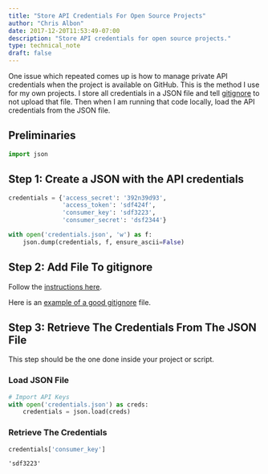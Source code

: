 ```yaml
---
title: "Store API Credentials For Open Source Projects"
author: "Chris Albon"
date: 2017-12-20T11:53:49-07:00
description: "Store API credentials for open source projects."
type: technical_note
draft: false
---
```

One issue which repeated comes up is how to manage private API credentials when the project is available on GitHub. This is the method I use for my own projects. I store all credentials in a JSON file and tell [gitignore](https://git-scm.com/docs/gitignore) to not upload that file. Then when I am running that code locally, load the API credentials from the JSON file.

## Preliminaries


```python
import json
```

## Step 1: Create a JSON with the API credentials


```python
credentials = {'access_secret': '392n39d93',
               'access_token': 'sdf424f',
               'consumer_key': 'sdf3223',
               'consumer_secret': 'dsf2344'}
```


```python
with open('credentials.json', 'w') as f:
    json.dump(credentials, f, ensure_ascii=False)
```

## Step 2: Add File To gitignore

Follow the [instructions here](https://help.github.com/articles/ignoring-files/).

Here is an [example of a good gitignore](https://gist.github.com/octocat/9257657) file.

## Step 3: Retrieve The Credentials From The JSON File

This step should be the one done inside your project or script.

### Load JSON File


```python
# Import API Keys
with open('credentials.json') as creds:    
    credentials = json.load(creds)
```

### Retrieve The Credentials


```python
credentials['consumer_key']
```




    'sdf3223'


